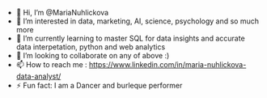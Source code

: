 - 👋 Hi, I’m @MariaNuhlickova
- 👀 I’m interested in data, marketing, AI, science, psychology and so much more
- 🌱 I’m currently learning to master SQL for data insights and accurate data interpetation, python and web analytics
- 💞️ I’m looking to collaborate on any of above :) 
- 📫 How to reach me : https://www.linkedin.com/in/maria-nuhlickova-data-analyst/
- ⚡ Fun fact: I am a Dancer and burleque performer

<!---
MariaNuhlickova/MariaNuhlickova is a ✨ special ✨ repository because its `README.md` (this file) appears on your GitHub profile.
You can click the Preview link to take a look at your changes.
--->
